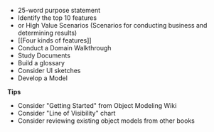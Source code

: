 * 25-word purpose statement
* Identify the top 10 features 
* or High Value Scenarios (Scenarios for conducting business and determining results)
* [[Four kinds of features]]
* Conduct a Domain Walkthrough
* Study Documents
* Build a glossary
* Consider UI sketches
* Develop a Model

**Tips**

* Consider "Getting Started" from Object Modeling Wiki
* Consider "Line of Visibility" chart
* Consider reviewing existing object models from other books